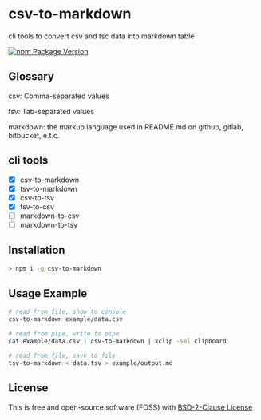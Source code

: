 # csv-to-markdown
cli tools to convert csv and tsc data into markdown table

[![npm Package Version](https://img.shields.io/npm/v/csv-to-markdown.svg?maxAge=2592000)](https://www.npmjs.com/package/csv-to-markdown)

## Glossary

csv: Comma-separated values

tsv: Tab-separated values

markdown: the markup language used in README.md on github, gitlab, bitbucket, e.t.c.

## cli tools
- [x] csv-to-markdown
- [x] tsv-to-markdown
- [x] csv-to-tsv
- [x] tsv-to-csv
- [ ] markdown-to-csv
- [ ] markdown-to-tsv

## Installation
```bash
> npm i -g csv-to-markdown
```

## Usage Example
```bash
# read from file, show to console
csv-to-markdown example/data.csv

# read from pipe, write to pipe
cat example/data.csv | csv-to-markdown | xclip -sel clipboard

# read from file, save to file
tsv-to-markdown < data.tsv > example/output.md
```

## License
This is free and open-source software (FOSS) with
[BSD-2-Clause License](./LICENSE)
